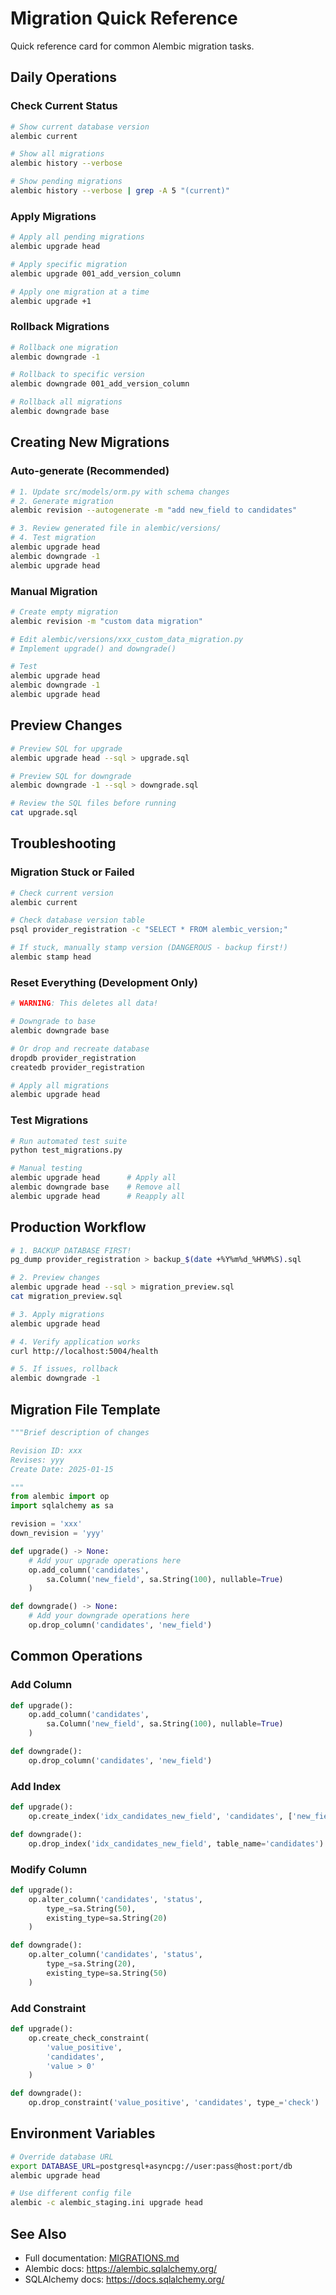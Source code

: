 # Migration Quick Reference

Quick reference card for common Alembic migration tasks.

## Daily Operations

### Check Current Status
```bash
# Show current database version
alembic current

# Show all migrations
alembic history --verbose

# Show pending migrations
alembic history --verbose | grep -A 5 "(current)"
```

### Apply Migrations
```bash
# Apply all pending migrations
alembic upgrade head

# Apply specific migration
alembic upgrade 001_add_version_column

# Apply one migration at a time
alembic upgrade +1
```

### Rollback Migrations
```bash
# Rollback one migration
alembic downgrade -1

# Rollback to specific version
alembic downgrade 001_add_version_column

# Rollback all migrations
alembic downgrade base
```

## Creating New Migrations

### Auto-generate (Recommended)
```bash
# 1. Update src/models/orm.py with schema changes
# 2. Generate migration
alembic revision --autogenerate -m "add new_field to candidates"

# 3. Review generated file in alembic/versions/
# 4. Test migration
alembic upgrade head
alembic downgrade -1
alembic upgrade head
```

### Manual Migration
```bash
# Create empty migration
alembic revision -m "custom data migration"

# Edit alembic/versions/xxx_custom_data_migration.py
# Implement upgrade() and downgrade()

# Test
alembic upgrade head
alembic downgrade -1
alembic upgrade head
```

## Preview Changes

```bash
# Preview SQL for upgrade
alembic upgrade head --sql > upgrade.sql

# Preview SQL for downgrade
alembic downgrade -1 --sql > downgrade.sql

# Review the SQL files before running
cat upgrade.sql
```

## Troubleshooting

### Migration Stuck or Failed
```bash
# Check current version
alembic current

# Check database version table
psql provider_registration -c "SELECT * FROM alembic_version;"

# If stuck, manually stamp version (DANGEROUS - backup first!)
alembic stamp head
```

### Reset Everything (Development Only)
```bash
# WARNING: This deletes all data!

# Downgrade to base
alembic downgrade base

# Or drop and recreate database
dropdb provider_registration
createdb provider_registration

# Apply all migrations
alembic upgrade head
```

### Test Migrations
```bash
# Run automated test suite
python test_migrations.py

# Manual testing
alembic upgrade head      # Apply all
alembic downgrade base    # Remove all
alembic upgrade head      # Reapply all
```

## Production Workflow

```bash
# 1. BACKUP DATABASE FIRST!
pg_dump provider_registration > backup_$(date +%Y%m%d_%H%M%S).sql

# 2. Preview changes
alembic upgrade head --sql > migration_preview.sql
cat migration_preview.sql

# 3. Apply migrations
alembic upgrade head

# 4. Verify application works
curl http://localhost:5004/health

# 5. If issues, rollback
alembic downgrade -1
```

## Migration File Template

```python
"""Brief description of changes

Revision ID: xxx
Revises: yyy
Create Date: 2025-01-15

"""
from alembic import op
import sqlalchemy as sa

revision = 'xxx'
down_revision = 'yyy'

def upgrade() -> None:
    # Add your upgrade operations here
    op.add_column('candidates',
        sa.Column('new_field', sa.String(100), nullable=True)
    )

def downgrade() -> None:
    # Add your downgrade operations here
    op.drop_column('candidates', 'new_field')
```

## Common Operations

### Add Column
```python
def upgrade():
    op.add_column('candidates',
        sa.Column('new_field', sa.String(100), nullable=True)
    )

def downgrade():
    op.drop_column('candidates', 'new_field')
```

### Add Index
```python
def upgrade():
    op.create_index('idx_candidates_new_field', 'candidates', ['new_field'])

def downgrade():
    op.drop_index('idx_candidates_new_field', table_name='candidates')
```

### Modify Column
```python
def upgrade():
    op.alter_column('candidates', 'status',
        type_=sa.String(50),
        existing_type=sa.String(20)
    )

def downgrade():
    op.alter_column('candidates', 'status',
        type_=sa.String(20),
        existing_type=sa.String(50)
    )
```

### Add Constraint
```python
def upgrade():
    op.create_check_constraint(
        'value_positive',
        'candidates',
        'value > 0'
    )

def downgrade():
    op.drop_constraint('value_positive', 'candidates', type_='check')
```

## Environment Variables

```bash
# Override database URL
export DATABASE_URL=postgresql+asyncpg://user:pass@host:port/db
alembic upgrade head

# Use different config file
alembic -c alembic_staging.ini upgrade head
```

## See Also

- Full documentation: [MIGRATIONS.md](MIGRATIONS.md)
- Alembic docs: https://alembic.sqlalchemy.org/
- SQLAlchemy docs: https://docs.sqlalchemy.org/
